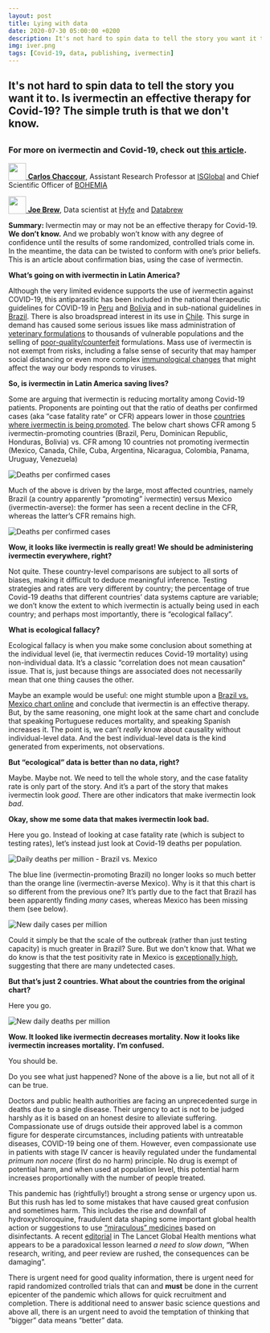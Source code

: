 ```yaml
---
layout: post
title: Lying with data
date: 2020-07-30 05:00:00 +0200
description: It's not hard to spin data to tell the story you want it to. But the simple truth is that we don't know if ivermectin is an effective therapy for Covid-19 or not.  
img: iver.png
tags: [Covid-19, data, publishing, ivermectin]
---
```


<h2>It's not hard to spin data to tell the story you want it to. Is ivermectin an effective therapy for Covid-19? The simple truth is that we don't know.<h2>

<h3>For more on ivermectin and Covid-19, check out <a href="https://www.isglobal.org/en/healthisglobal/-/custom-blog-portlet/ivermectin-and-covid-19-how-a-flawed-database-shaped-the-covid-19-response-of-several-latin-american-countries/2877257/0">this article</a>.</h3>



<div style='vertical-align:bottom; display:inline;'>
<p><a href="https://www.isglobal.org/en/our-team/-/profiles/7304" target="_blank"><img style='vertical-align:bottom;' src='../assets/img/carlos_circle.png' height='35'>
<b>Carlos Chaccour</b></a>, Assistant Research Professor at <a href="https://isglobal.org">ISGlobal</a> and Chief Scientific Officer of <a href="https://bohemiaconsortium.org/">BOHEMIA</a>

<div style='vertical-align:bottom; display:inline;'>
<p><a href="https://twitter.com/joethebrew" target="_blank"><img style='vertical-align:bottom;' src='../assets/img/joe_circle.png' height='35'>
<b>Joe Brew</b></a>, Data scientist at <a href="https://hyfeapp.com">Hyfe</a> and <a href="https://databrew.cc">Databrew</a>  

<p><b>Summary: </b>Ivermectin may or may not be an effective therapy for Covid-19. <b>We don’t know.</b> And we probably won’t know with any degree of confidence until the results of some randomized, controlled trials come in. In the meantime, the data can be twisted to conform with one’s prior beliefs. This is an article about confirmation bias, using the case of ivermectin.</p>



<p>
<strong>What’s going on with ivermectin in Latin America?</strong>
</p>
<p>
Although the very limited evidence supports the use of ivermectin against COVID-19, this antiparasitic has been included in the national therapeutic guidelines for COVID-19 in <a href="https://www.gob.pe/institucion/minsa/normas-legales/563764-270-2020-minsa">Peru</a> and <a href="https://docs.google.com/document/d/1iHO3TtZVU_0sT7QdewTu_ju4Yv3lvLCAtyjF6UixvUI/edit">Bolivia</a> and in sub-national guidelines in <a href="http://www.tribunadonorte.com.br/noticia/sms-natal-adota-uso-da-ivermectina-contra-a-covid-19/481745">Brazil</a>. There is also broadspread interest in its use in <a href="http://www.sochinf.cl/portal/templates/sochinf2008/documentos/2020/Comunicado_SOCHINF_Ivemectina.pdf">Chile</a>. This surge in demand has caused some serious issues like mass administration of <a href="https://elpais.com/sociedad/2020-06-19/un-grupo-evangelico-peruano-inyecta-un-medicamento-veterinario-a-miles-de-personas.html">veterinary formulations</a> to thousands of vulnerable populations and the selling of <a href="https://elcomercio.pe/lima/sucesos/intervienen-farmacia-en-sjm-que-vendia-invermectina-adulterada-y-medicamentos-sustraidos-del-estado-noticia/">poor-quality/counterfeit</a> formulations. Mass use of ivermectin is not exempt from risks, including a false sense of security that may hamper social distancing or even more complex <a href="https://www.nature.com/articles/s41577-020-0330-5">immunological changes</a> that might affect the way our body responds to viruses.
</p>
<p>
<strong>So, is ivermectin in Latin America saving lives?</strong>
</p>
<p>
Some are arguing that ivermectin is reducing mortality among Covid-19 patients. Proponents are pointing out that the ratio of deaths per confirmed cases (aka “case fatality rate” or CFR) appears lower in those <a href="https://twitter.com/jjchamie/status/1275115603573997571">countries where ivermectin is being promoted</a>. The below chart shows CFR among 5 ivermectin-promoting countries (Brazil, Peru, Dominican Republic, Honduras, Bolivia) vs. CFR among 10 countries not promoting ivermectin (Mexico, Canada, Chile, Cuba, Argentina, Nicaragua, Colombia, Panama, Uruguay, Venezuela)
</p>
<p>


<img src="../assets/img/lying_with_data/5.png" width="" alt="Deaths per confirmed cases" title="Deaths per confirmed cases">

</p>
<p>
Much of the above is driven by the large, most affected countries, namely Brazil (a country apparently “promoting” ivermectin) versus Mexico (ivermectin-averse): the former has seen a recent decline in the CFR, whereas the latter’s CFR remains high.
</p>
<p>


<img src="../assets/img/lying_with_data/15.png" width="" alt="Deaths per confirmed cases" title="Deaths per confirmed cases">

</p>
<p>
<strong>Wow, it looks like ivermectin is really great! We should be administering ivermectin everywhere, right?</strong>
</p>
<p>
Not quite. These country-level comparisons are subject to all sorts of biases, making it difficult to deduce meaningful inference. Testing strategies and rates are very different by country; the percentage of true Covid-19 deaths that different countries’ data systems capture are variable; we don’t know the extent to which ivermectin is actually being used in each country; and perhaps most importantly, there is “ecological fallacy”.
</p>
<p>
<strong>What is ecological fallacy?</strong>
</p>
<p>
Ecological fallacy is when you make some conclusion about something at the individual level (ie, that ivermectin reduces Covid-19 mortality) using non-individual data. It’s a classic “correlation does not mean causation” issue. That is, just because things are associated does not necessarily mean that one thing causes the other.
</p>
<p>
Maybe an example would be useful: one might stumble upon a <a href="https://twitter.com/jjchamie/status/1275443510649339910">Brazil vs. Mexico chart online</a> and conclude that ivermectin is an effective therapy. But, by the same reasoning, one might look at the same chart and conclude that speaking Portuguese reduces mortality, and speaking Spanish increases it. The point is, we can’t <em>really</em> know about causality without individual-level data. And the best individual-level data is the kind generated from experiments, not observations.
</p>
<p>
<strong>But “ecological” data is better than no data, right?</strong>
</p>
<p>
Maybe. Maybe not. We need to tell the whole story, and the case fatality rate is only part of the story. And it’s a part of the story that makes ivermectin look <em>good</em>. There are other indicators that make ivermectin look <em>bad</em>.
</p>
<p>
<strong>Okay, show me some data that makes ivermectin look bad.</strong>
</p>
<p>
Here you go. Instead of looking at case fatality rate (which is subject to testing rates), let’s instead just look at Covid-19 deaths per population.
</p>
<p>




<img src="../assets/img/lying_with_data/11.png" width="" alt="Daily deaths per million - Brazil vs. Mexico" title="Daily deaths per million - Brazil vs. Mexico">

</p>
<p>
The blue line (ivermectin-promoting Brazil) no longer looks so much better than the orange line (ivermectin-averse Mexico). Why is it that this chart is so different from the previous one? It’s partly due to the fact that Brazil has been apparently finding <em>many</em> cases, whereas Mexico has been missing them (see below).
</p>
<p>





<img src="../assets/img/lying_with_data/13.png" width="" alt="New daily cases per million" title="New daily cases per million">


</p>
<p>
Could it simply be that the scale of the outbreak (rather than just testing capacity) is much greater in Brazil? Sure. But we don't know that. What we do know is that the test positivity rate in Mexico is <a href="https://www.elfinanciero.com.mx/salud/en-mexico-el-50-de-la-pruebas-de-covid-19-dan-positivo-es-la-mayor-tasa-a-nivel-global">exceptionally high</a>, suggesting that there are many undetected cases.
</p>
<p>
<strong>But that’s just 2 countries. What about the countries from the original chart?</strong>
</p>
<p>
Here you go.
</p>
<p>


<img src="../assets/img/lying_with_data/10.png" width="" alt="New daily deaths per million" title="New daily deaths per million">


</p>
<p>
<strong>Wow. It looked like ivermectin decreases mortality. Now it looks like ivermectin increases mortality.</strong> <strong>I’m confused.</strong>
</p>
<p>
You should be.
</p>
<p>
Do you see what just happened? None of the above is a lie, but not all of it can be true.
</p>
<p>
Doctors and public health authorities are facing an unprecedented surge in deaths due to a single disease. Their urgency to act is not to be judged harshly as it is based on an honest desire to alleviate suffering. Compassionate use of drugs outside their approved label is a common figure for desperate circumstances, including patients with untreatable diseases, COVID-19 being one of them. However, even compassionate use in patients with stage IV cancer is heavily regulated under the fundamental <em>primum non nocere</em> (first do no harm) principle. No drug is exempt of potential harm, and when used at population level, this potential harm increases proportionally with the number of people treated.
</p>
<p>
This pandemic has (rightfully!) brought a strong sense or urgency upon us. But this rush has led to some mistakes that have caused great confusion and sometimes harm. This includes the rise and downfall of hydroxychloroquine,  fraudulent data shaping some important global health action or suggestions to use <a href="https://www.fda.gov/consumers/articulos-en-espanol/peligro-no-beba-la-solucion-mineral-milagrosa-o-productos-similares">“miraculous” medicines</a> based on disinfectants. A recent <a href="https://www.thelancet.com/journals/langlo/article/PIIS2214-109X(20)30260-6/fulltext">editorial</a> in The Lancet Global Health mentions what appears to be a paradoxical lesson learned <em>a need to slow down</em>, “When research, writing, and peer review are rushed, the consequences can be damaging”.
</p>
<p>
There is urgent need for good quality information, there is urgent need for rapid randomized controlled trials that can and <strong>must</strong> be done in the current epicenter of the pandemic which allows for quick recruitment and completion. There is additional need to answer basic science questions and above all, there is an urgent need to avoid the temptation of thinking that “bigger” data means “better” data.
</p>
